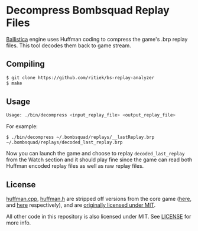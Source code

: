 # Decompress Bombsquad Replay Files

[Ballistica](https://github.com/efroemling/ballistica) engine uses Huffman coding to compress the game's
.brp replay files. This tool decodes them back to game stream.

## Compiling

```bash
$ git clone https://github.com/ritiek/bs-replay-analyzer
$ make
```

## Usage

```bash
Usage: ./bin/decompress <input_replay_file> <output_replay_file>
```
For example:
```
$ ./bin/decompress ~/.bombsquad/replays/__lastReplay.brp ~/.bombsquad/replays/decoded_last_replay.brp
```

Now you can launch the game and choose to replay `decoded_last_replay` from the Watch section and it should
play fine since the game can read both Huffman encoded replay files as well as raw replay files.

## License

[huffman.cpp](/src/huffman.cpp), [huffman.h](/src/huffman.h) are stripped off versions from the core game ([here](https://github.com/efroemling/ballistica/blob/50f91361f41c69cc4e87eeba32217ff9558ada3e/src/ballistica/base/support/huffman.cc), and [here](https://github.com/efroemling/ballistica/blob/master/src/ballistica/base/support/huffman.h) respectively), and are [originally licensed under MIT](https://github.com/efroemling/ballistica/blob/50f91361f41c69cc4e87eeba32217ff9558ada3e/LICENSE).

All other code in this repository is also licensed under MIT. See [LICENSE](/LICENSE) for more info.
